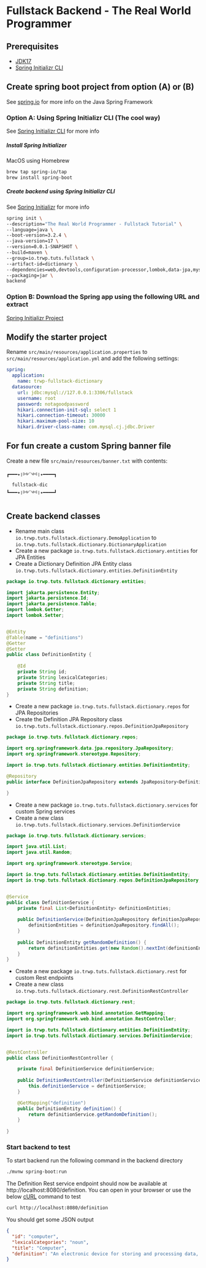 # Fullstack Backend - The Real World Programmer

## Prerequisites
* [JDK17](https://jdk.java.net/17/)
* [Spring Initializr CLI](https://docs.spring.io/spring-boot/docs/3.2.4/reference/html/cli.html)


## Create spring boot project from option (A) or (B)
See [spring.io](https://spring.io/) for more info on the Java Spring Framework
### Option A: Using Spring Initializr CLI (The cool way)

See [Spring Initializr CLI](https://docs.spring.io/spring-boot/docs/current/reference/html/cli.html) for more info

##### Install Spring Initializer
MacOS using Homebrew
```bash
brew tap spring-io/tap
brew install spring-boot
```

##### Create backend using Spring Initializr CLI
See [Spring Initializr](https://start.spring.io) for more info

```bash
spring init \
--description="The Real World Programmer - Fullstack Tutorial" \
--language=java \
--boot-version=3.2.4 \
--java-version=17 \
--version=0.0.1-SNAPSHOT \
--build=maven \
--group=io.trwp.tuts.fullstack \
--artifact-id=dictionary \
--dependencies=web,devtools,configuration-processor,lombok,data-jpa,mysql \
--packaging=jar \
backend
```

### Option B: Download the Spring app using the following URL and extract
[Spring Initializr Project](https://start.spring.io/#!type=maven-project&language=java&platformVersion=3.2.4&packaging=jar&jvmVersion=17&groupId=io.trwp.tuts.fullstack&artifactId=dictionary&name=dictionary&description=The%20Real%20World%20Programmer%20-%20Fullstack%20Tutorial&packageName=io.trwp.tuts.fullstack.dictionary&dependencies=web,devtools,configuration-processor,lombok,data-jpa,mysql)

##  Modify the starter project
Rename `src/main/resources/application.properties` to `src/main/resources/application.yml` and add the following settings:

```yaml
spring:
  application:
    name: trwp-fullstack-dictionary
  datasource:
    url: jdbc:mysql://127.0.0.1:3306/fullstack
    username: root
    password: notagoodpassword
    hikari.connection-init-sql: select 1
    hikari.connection-timeout: 30000
    hikari.maximum-pool-size: 10
    hikari.driver-class-name: com.mysql.cj.jdbc.Driver
```

## For fun create a custom Spring banner file

Create a new file `src/main/resources/banner.txt` with contents:

```text
┏━━━✦❘༻༺❘✦━━━━┓
  fullstack-dic
┗━━━✦❘༻༺❘✦━━━━┛
```

## Create backend classes

* Rename main class `io.trwp.tuts.fullstack.dictionary.DemoApplication` to `io.trwp.tuts.fullstack.dictionary.DictionaryApplication`
* Create a new package `io.trwp.tuts.fullstack.dictionary.entities` for JPA Entities
* Create a Dictionary Definition JPA Entity class `io.trwp.tuts.fullstack.dictionary.entities.DefinitionEntity`

```java
package io.trwp.tuts.fullstack.dictionary.entities;

import jakarta.persistence.Entity;
import jakarta.persistence.Id;
import jakarta.persistence.Table;
import lombok.Getter;
import lombok.Setter;


@Entity
@Table(name = "definitions")
@Getter
@Setter
public class DefinitionEntity {
    
    @Id
    private String id;
    private String lexicalCategories;
    private String title;
    private String definition;
}
```

* Create a new package `io.trwp.tuts.fullstack.dictionary.repos` for JPA Repositories
* Create the Definition JPA Repository class `io.trwp.tuts.fullstack.dictionary.repos.DefinitionJpaRepository`

```java
package io.trwp.tuts.fullstack.dictionary.repos;

import org.springframework.data.jpa.repository.JpaRepository;
import org.springframework.stereotype.Repository;

import io.trwp.tuts.fullstack.dictionary.entities.DefinitionEntity;

@Repository
public interface DefinitionJpaRepository extends JpaRepository<DefinitionEntity, String> {

}
```

* Create a new package `io.trwp.tuts.fullstack.dictionary.services` for custom Spring services
* Create a new class `io.trwp.tuts.fullstack.dictionary.services.DefinitionService`

```java
package io.trwp.tuts.fullstack.dictionary.services;

import java.util.List;
import java.util.Random;

import org.springframework.stereotype.Service;

import io.trwp.tuts.fullstack.dictionary.entities.DefinitionEntity;
import io.trwp.tuts.fullstack.dictionary.repos.DefinitionJpaRepository;


@Service
public class DefinitionService {
    private final List<DefinitionEntity> definitionEntities;
    
    public DefinitionService(DefinitionJpaRepository definitionJpaRepository) {
        definitionEntities = definitionJpaRepository.findAll();
    }
    
    public DefinitionEntity getRandomDefinition() {
        return definitionEntities.get(new Random().nextInt(definitionEntities.size()));
    }
}
```

* Create a new package `io.trwp.tuts.fullstack.dictionary.rest` for custom Rest endpoints
* Create a new class `io.trwp.tuts.fullstack.dictionary.rest.DefinitionRestController`

```java
package io.trwp.tuts.fullstack.dictionary.rest;

import org.springframework.web.bind.annotation.GetMapping;
import org.springframework.web.bind.annotation.RestController;

import io.trwp.tuts.fullstack.dictionary.entities.DefinitionEntity;
import io.trwp.tuts.fullstack.dictionary.services.DefinitionService;


@RestController
public class DefinitionRestController {

    private final DefinitionService definitionService;
    
    public DefinitionRestController(DefinitionService definitionService) {
        this.definitionService = definitionService;
    }

    @GetMapping("definition")
    public DefinitionEntity definition() {
        return definitionService.getRandomDefinition();
    }
    
}
```

### Start backend to test
To start backend run the following command in the backend directory
```bash
./mvnw spring-boot:run
```

The Definition Rest service endpoint should now be available at http://localhost:8080/definition. 
You can open in your browser or use the below [cURL](https://curl.se/) command to test

```bash
curl http://localhost:8080/definition
```

You should get some JSON output
```json
{
  "id": "computer",
  "lexicalCategories": "noun",
  "title": "Computer",
  "definition": "An electronic device for storing and processing data, typically in binary form, according to instructions given to it in a variable program."
}
```

